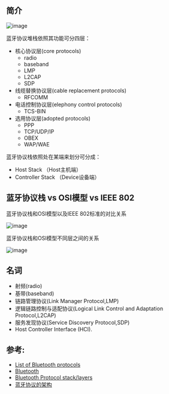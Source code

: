 
## 简介

![image](http://www.rfwireless-world.com/images/bluetooth-protocol-stack.jpg)

蓝牙协议堆栈依照其功能可分四层：
* 核心协议层(core protocols)
    * radio
    * baseband
    * LMP
    * L2CAP
    * SDP
* 线缆替换协议层(cable replacement protocols)
    * RFCOMM
* 电话控制协议层(elephony control protocols)
    * TCS-BIN
* 选用协议层(adopted protocols)
    * PPP
    * TCP/UDP/IP
    * OBEX
    * WAP/WAE

蓝牙协议栈依照处在某端来划分可分成：
* Host Stack （Host主机端）
* Controller Stack （Device设备端）

## 蓝牙协议栈 vs OSI模型 vs IEEE 802

蓝牙协议栈和OSI模型以及IEEE 802标准的对比关系

![image](http://www.crifan.com/files/doc/docbook/bluetooth_intro/release/webhelp/images/bt_protocol_stack_osi_layer_ieee_802.jpg)

蓝牙协议栈和OSI模型不同层之间的关系

![image](http://www.crifan.com/files/doc/docbook/bluetooth_intro/release/webhelp/images/bt_protocol_stack_vs_osi_layers.png)


## 名词

* 射频(radio)
* 基带(baseband)
* 链路管理协议(Link Manager Protocol,LMP)
* 逻辑链路控制与适配协议(Logical Link Control and Adaptation Protocol,L2CAP)
* 服务发现协议(Service Discovery Protocol,SDP)
* Host Controller Interface (HCI).

## 参考:
* [List of Bluetooth protocols](https://en.wikipedia.org/wiki/List_of_Bluetooth_protocols)
* [Bluetooth](https://en.wikipedia.org/wiki/Bluetooth)
* [Bluetooth Protocol stack/layers](http://www.rfwireless-world.com/Tutorials/Bluetooth-protocol-stack.html)
* [蓝牙协议的架构](http://www.crifan.com/files/doc/docbook/bluetooth_intro/release/webhelp/bt_protocol_stack.html)

